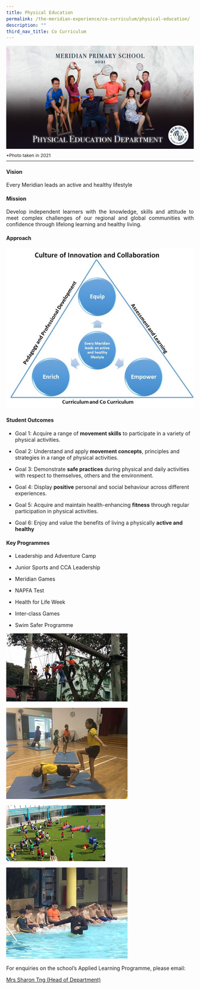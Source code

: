 ```yaml
---
title: Physical Education
permalink: /the-meridian-experience/co-curriculum/physical-education/
description: ""
third_nav_title: Co Curriculum
---
```

![](/images/Our%20Staff/Physical%20Education%20Department.jpg)
<p style="line-height:0.1em; font-size: 12px;">*Photo taken in 2021</p>
<hr>

#### Vision
<p>Every Meridian leads an active and healthy lifestyle</p>

#### Mission
<p align = "justify">Develop independent learners with the knowledge, skills and attitude to meet complex challenges of our regional and global communities with confidence through lifelong learning and healthy living.</p>

#### Approach
![](/images/The%20Meridian%20Experience/PE%20Dept/PE-Approach-720x616.jpg)

#### Student Outcomes
*   Goal 1: Acquire a range of <b>movement skills</b> to participate in a variety of physical activities.  
    
*   Goal 2: Understand and apply <b>movement concepts</b>, principles and strategies in a range of physical activities.  
    
*   Goal 3: Demonstrate <b>safe practices</b> during physical and daily activities with respect to themselves, others and the environment.  
    
*   Goal 4: Display <b>positive</b> personal and social behaviour across different experiences.  
    
*   Goal 5: Acquire and maintain health-enhancing <b>fitness</b> through regular participation in physical activities.  
    
*   Goal 6: Enjoy and value the benefits of living a physically <b>active and healthy</b>

#### Key Programmes
*   Leadership and Adventure Camp  
    
*   Junior Sports and CCA Leadership  
    
*   Meridian Games  
    
*   NAPFA Test  
    
*   Health for Life Week  
    
*   Inter-class Games  
    
*   Swim Safer Programme

![](/images/The%20Meridian%20Experience/PE%20Dept/PE-leadership-and-adventure-camp-1.jpg)

![](/images/The%20Meridian%20Experience/PE%20Dept/PE-gymnastics-lesson-pe-.jpg)

![](/images/The%20Meridian%20Experience/PE%20Dept/PE-health-for-life-week.jpg)

![](/images/The%20Meridian%20Experience/PE%20Dept/PE-swim-safer-programme.jpg)

<p>For enquiries on the school’s Applied Learning Programme, please email:</p>
<a href="mailto:ng_ye_chin_sharon@moe.edu.sg">Mrs Sharon Tng (Head of Department)</a>